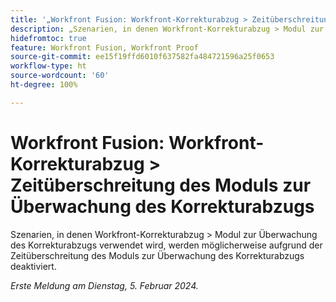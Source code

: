 ```yaml
---
title: '„Workfront Fusion: Workfront-Korrekturabzug > Zeitüberschreitung des Moduls zur Überwachung des Korrekturabzugs“'
description: „Szenarien, in denen Workfront-Korrekturabzug > Modul zur Überwachung des Korrekturabzugs verwendet wird, werden möglicherweise aufgrund der Zeitüberschreitung des Moduls zur Überwachung des Korrekturabzugs deaktiviert.“
hidefromtoc: true
feature: Workfront Fusion, Workfront Proof
source-git-commit: ee15f19ffd6010f637582fa484721596a25f0653
workflow-type: ht
source-wordcount: '60'
ht-degree: 100%

---
```



# Workfront Fusion: Workfront-Korrekturabzug > Zeitüberschreitung des Moduls zur Überwachung des Korrekturabzugs

Szenarien, in denen Workfront-Korrekturabzug > Modul zur Überwachung des Korrekturabzugs verwendet wird, werden möglicherweise aufgrund der Zeitüberschreitung des Moduls zur Überwachung des Korrekturabzugs deaktiviert.

_Erste Meldung am Dienstag, 5. Februar 2024._
